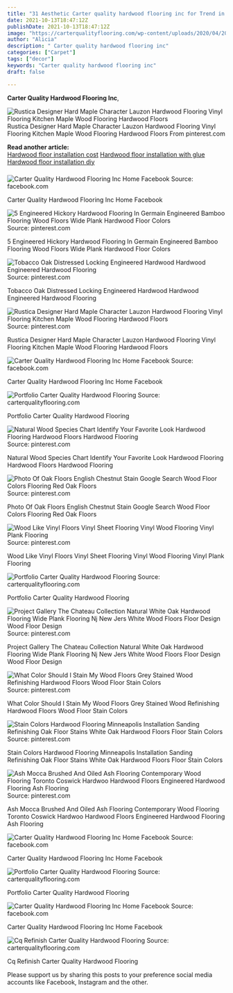 ```yaml
---
title: "31 Aesthetic Carter quality hardwood flooring inc for Trend in 2022"
date: 2021-10-13T18:47:12Z
publishDate: 2021-10-13T18:47:12Z
image: "https://carterqualityflooring.com/wp-content/uploads/2020/04/20200430_034637_0000-1024x819.png"
author: "Alicia"
description: " Carter quality hardwood flooring inc"
categories: ["Carpet"]
tags: ["decor"]
keywords: "Carter quality hardwood flooring inc"
draft: false

---
```

<!-- Head tag Code -->
**Carter Quality Hardwood Flooring Inc**, 

![Rustica Designer Hard Maple Character Lauzon Hardwood Flooring Vinyl Flooring Kitchen Maple Wood Flooring Hardwood Floors](https://i.pinimg.com/originals/df/de/03/dfde03e81310560c40298a0b73b92be2.jpg "Rustica Designer Hard Maple Character Lauzon Hardwood Flooring Vinyl Flooring Kitchen Maple Wood Flooring Hardwood Floors")
Rustica Designer Hard Maple Character Lauzon Hardwood Flooring Vinyl Flooring Kitchen Maple Wood Flooring Hardwood Floors From pinterest.com

**Read another article:**  
[Hardwood floor installation cost](/hardwood-floor-installation-cost/)
[Hardwood floor installation with glue](/hardwood-floor-installation-with-glue/)
[Hardwood floor installation diy](/hardwood-floor-installation-diy/)




### 

 


![Carter Quality Hardwood Flooring Inc Home Facebook](https://lookaside.fbsbx.com/lookaside/crawler/media/?media_id=4492258070811724 "Carter Quality Hardwood Flooring Inc Home Facebook")
Source: facebook.com

Carter Quality Hardwood Flooring Inc Home Facebook  

![5 Engineered Hickory Hardwood Flooring In Germain Engineered Bamboo Flooring Wood Floors Wide Plank Hardwood Floor Colors](https://i.pinimg.com/originals/97/6a/68/976a68a2eea26be40c21904612db7ea7.jpg "5 Engineered Hickory Hardwood Flooring In Germain Engineered Bamboo Flooring Wood Floors Wide Plank Hardwood Floor Colors")
Source: pinterest.com

5 Engineered Hickory Hardwood Flooring In Germain Engineered Bamboo Flooring Wood Floors Wide Plank Hardwood Floor Colors  

![Tobacco Oak Distressed Locking Engineered Hardwood Hardwood Engineered Hardwood Flooring](https://i.pinimg.com/originals/37/9b/e1/379be16f60329dd45e6a096f4d89dcad.jpg "Tobacco Oak Distressed Locking Engineered Hardwood Hardwood Engineered Hardwood Flooring")
Source: pinterest.com

Tobacco Oak Distressed Locking Engineered Hardwood Hardwood Engineered Hardwood Flooring  

![Rustica Designer Hard Maple Character Lauzon Hardwood Flooring Vinyl Flooring Kitchen Maple Wood Flooring Hardwood Floors](https://i.pinimg.com/originals/df/de/03/dfde03e81310560c40298a0b73b92be2.jpg "Rustica Designer Hard Maple Character Lauzon Hardwood Flooring Vinyl Flooring Kitchen Maple Wood Flooring Hardwood Floors")
Source: pinterest.com

Rustica Designer Hard Maple Character Lauzon Hardwood Flooring Vinyl Flooring Kitchen Maple Wood Flooring Hardwood Floors  

![Carter Quality Hardwood Flooring Inc Home Facebook](https://lookaside.fbsbx.com/lookaside/crawler/media/?media_id=319161868121386 "Carter Quality Hardwood Flooring Inc Home Facebook")
Source: facebook.com

Carter Quality Hardwood Flooring Inc Home Facebook  

![Portfolio Carter Quality Hardwood Flooring](https://carterqualityflooring.com/wp-content/uploads/2020/04/Pine-3-1-scaled.jpg "Portfolio Carter Quality Hardwood Flooring")
Source: carterqualityflooring.com

Portfolio Carter Quality Hardwood Flooring  

![Natural Wood Species Chart Identify Your Favorite Look Hardwood Flooring Hardwood Floors Hardwood Flooring](https://i.pinimg.com/originals/17/16/0e/17160e1d695c467b43606bbb4052402a.jpg "Natural Wood Species Chart Identify Your Favorite Look Hardwood Flooring Hardwood Floors Hardwood Flooring")
Source: pinterest.com

Natural Wood Species Chart Identify Your Favorite Look Hardwood Flooring Hardwood Floors Hardwood Flooring  

![Photo Of Oak Floors English Chestnut Stain Google Search Wood Floor Colors Flooring Red Oak Floors](https://i.pinimg.com/originals/d7/35/33/d7353378f29b552a794feeee7c6ffb4c.jpg "Photo Of Oak Floors English Chestnut Stain Google Search Wood Floor Colors Flooring Red Oak Floors")
Source: pinterest.com

Photo Of Oak Floors English Chestnut Stain Google Search Wood Floor Colors Flooring Red Oak Floors  

![Wood Like Vinyl Floors Vinyl Sheet Flooring Vinyl Wood Flooring Vinyl Plank Flooring](https://i.pinimg.com/originals/da/a3/34/daa33415addb9c4d9d3818bfa8f760d1.jpg "Wood Like Vinyl Floors Vinyl Sheet Flooring Vinyl Wood Flooring Vinyl Plank Flooring")
Source: pinterest.com

Wood Like Vinyl Floors Vinyl Sheet Flooring Vinyl Wood Flooring Vinyl Plank Flooring  

![Portfolio Carter Quality Hardwood Flooring](https://carterqualityflooring.com/wp-content/uploads/2020/04/Pine-4-1-scaled.jpg "Portfolio Carter Quality Hardwood Flooring")
Source: carterqualityflooring.com

Portfolio Carter Quality Hardwood Flooring  

![Project Gallery The Chateau Collection Natural White Oak Hardwood Flooring Wide Plank Flooring Nj New Jers White Wood Floors Floor Design Wood Floor Design](https://i.pinimg.com/originals/75/d5/b3/75d5b3d0bfa549daef9058e91aff69f7.jpg "Project Gallery The Chateau Collection Natural White Oak Hardwood Flooring Wide Plank Flooring Nj New Jers White Wood Floors Floor Design Wood Floor Design")
Source: pinterest.com

Project Gallery The Chateau Collection Natural White Oak Hardwood Flooring Wide Plank Flooring Nj New Jers White Wood Floors Floor Design Wood Floor Design  

![What Color Should I Stain My Wood Floors Grey Stained Wood Refinishing Hardwood Floors Wood Floor Stain Colors](https://i.pinimg.com/564x/ab/87/e7/ab87e7dc6b0a7199f4b3ebcf79d3d3b6.jpg "What Color Should I Stain My Wood Floors Grey Stained Wood Refinishing Hardwood Floors Wood Floor Stain Colors")
Source: pinterest.com

What Color Should I Stain My Wood Floors Grey Stained Wood Refinishing Hardwood Floors Wood Floor Stain Colors  

![Stain Colors Hardwood Flooring Minneapolis Installation Sanding Refinishing Oak Floor Stains White Oak Hardwood Floors Floor Stain Colors](https://i.pinimg.com/originals/b4/b9/66/b4b9661d186b16a8913a18b4244cf865.jpg "Stain Colors Hardwood Flooring Minneapolis Installation Sanding Refinishing Oak Floor Stains White Oak Hardwood Floors Floor Stain Colors")
Source: pinterest.com

Stain Colors Hardwood Flooring Minneapolis Installation Sanding Refinishing Oak Floor Stains White Oak Hardwood Floors Floor Stain Colors  

![Ash Mocca Brushed And Oiled Ash Flooring Contemporary Wood Flooring Toronto Coswick Hardwoo Hardwood Floors Engineered Hardwood Flooring Ash Flooring](https://i.pinimg.com/originals/58/5c/ce/585cce5cf9defa6465898be65ff0319b.jpg "Ash Mocca Brushed And Oiled Ash Flooring Contemporary Wood Flooring Toronto Coswick Hardwoo Hardwood Floors Engineered Hardwood Flooring Ash Flooring")
Source: pinterest.com

Ash Mocca Brushed And Oiled Ash Flooring Contemporary Wood Flooring Toronto Coswick Hardwoo Hardwood Floors Engineered Hardwood Flooring Ash Flooring  

![Carter Quality Hardwood Flooring Inc Home Facebook](https://lookaside.fbsbx.com/lookaside/crawler/media/?media_id=2500608743310010 "Carter Quality Hardwood Flooring Inc Home Facebook")
Source: facebook.com

Carter Quality Hardwood Flooring Inc Home Facebook  

![Portfolio Carter Quality Hardwood Flooring](https://carterqualityflooring.com/wp-content/uploads/2020/04/Pine-1-1-scaled.jpg "Portfolio Carter Quality Hardwood Flooring")
Source: carterqualityflooring.com

Portfolio Carter Quality Hardwood Flooring  

![Carter Quality Hardwood Flooring Inc Home Facebook](https://lookaside.fbsbx.com/lookaside/crawler/media/?media_id=4504280289609502 "Carter Quality Hardwood Flooring Inc Home Facebook")
Source: facebook.com

Carter Quality Hardwood Flooring Inc Home Facebook  

![Cq Refinish Carter Quality Hardwood Flooring](https://carterqualityflooring.com/wp-content/uploads/2020/04/20200430_034637_0000-1024x819.png "Cq Refinish Carter Quality Hardwood Flooring")
Source: carterqualityflooring.com

Cq Refinish Carter Quality Hardwood Flooring  

Please support us by sharing this posts to your preference social media accounts like Facebook, Instagram and the other.


